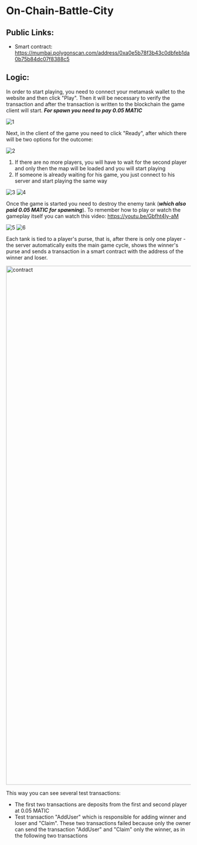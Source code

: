 # On-Chain-Battle-City


## Public Links:

- Smart contract: https://mumbai.polygonscan.com/address/0xa0e5b78f3b43c0dbfeb1da0b75b84dc07f8388c5


## Logic:

In order to start playing, you need to connect your metamask wallet to the website and then click "Play". Then it will be necessary to verify the transaction and after the transaction is written to the blockchain the game client will start. ***For spawn you need to pay 0.05 MATIC***

![1](https://user-images.githubusercontent.com/100310858/235586777-13938927-25b3-4eb6-b26b-4c6bbfb30a95.jpg)

Next, in the client of the game you need to click "Ready", after which there will be two options for the outcome: 

![2](https://user-images.githubusercontent.com/100310858/235587845-1e3e52e8-bd83-44e6-97ec-2b5c64f7fb57.jpg)

1. If there are no more players, you will have to wait for the second player and only then the map will be loaded and you will start playing
2. If someone is already waiting for his game, you just connect to his server and start playing the same way

![3](https://user-images.githubusercontent.com/100310858/235587969-2f3d00f2-e074-48db-85f2-64935c501b4d.jpg)
![4](https://user-images.githubusercontent.com/100310858/235588043-d901da57-a68f-40fa-aecd-cf34425c2bdb.jpg)

Once the game is started you need to destroy the enemy tank (***which also paid 0.05 MATIC for spawning***). To remember how to play or watch the gameplay itself you can watch this video:
https://youtu.be/Gbfht4ly-aM

![5](https://user-images.githubusercontent.com/100310858/235588653-52607d00-a998-4e3e-9ed2-40538f9ffb49.jpg)
![6](https://user-images.githubusercontent.com/100310858/235588660-2ec8e0a5-6ef5-4c8c-9456-32f5f5048aa2.jpg)

Each tank is tied to a player's purse, that is, after there is only one player - the server automatically exits the main game cycle, shows the winner's purse and sends a transaction in a smart contract with the address of the winner and loser. 

<img width="1414" alt="contract" src="https://user-images.githubusercontent.com/100310858/235589493-23de91e8-b690-4ee1-ada3-e578f26df8fd.png">

This way you can see several test transactions: 
- The first two transactions are deposits from the first and second player at 0.05 MATIC
- Test transaction "AddUser" which is responsible for adding winner and loser and "Claim". These two transactions failed because only the owner can send the transaction "AddUser" and "Claim" only the winner, as in the following two transactions
